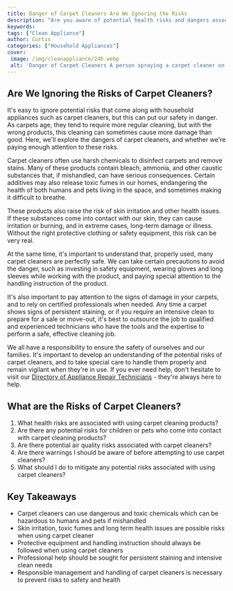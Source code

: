 ```yaml
---
title: Danger of Carpet Cleaners Are We Ignoring the Risks
description: "Are you aware of potential health risks and dangers associated with carpet cleaners Find out why this could be an issue that we are not taking seriously enough"
keywords: 
tags: ["Clean Appliance"]
author: Curtis
categories: ["Household Appliances"]
cover: 
 image: /img/cleanappliance/246.webp
 alt: 'Danger of Carpet Cleaners A person spraying a carpet cleaner on a carpet with a warning sign next to it'
---
```

## Are We Ignoring the Risks of Carpet Cleaners?
It's easy to ignore potential risks that come along with household appliances such as carpet cleaners, but this can put our safety in danger. As carpets age, they tend to require more regular cleaning, but with the wrong products, this cleaning can sometimes cause more damage than good. Here, we'll explore the dangers of carpet cleaners, and whether we're paying enough attention to these risks. 

Carpet cleaners often use harsh chemicals to disinfect carpets and remove stains. Many of these products contain bleach, ammonia, and other caustic substances that, if mishandled, can have serious consequences. Certain additives may also release toxic fumes in our homes, endangering the health of both humans and pets living in the space, and sometimes making it difficult to breathe. 

These products also raise the risk of skin irritation and other health issues. If these substances come into contact with our skin, they can cause irritation or burning, and in extreme cases, long-term damage or illness. Without the right protective clothing or safety equipment, this risk can be very real. 

At the same time, it's important to understand that, properly used, many carpet cleaners are perfectly safe. We can take certain precautions to avoid the danger, such as investing in safety equipment, wearing gloves and long sleeves while working with the product, and paying special attention to the handling instruction of the product. 

It's also important to pay attention to the signs of damage in your carpets, and to rely on certified professionals when needed. Any time a carpet shows signs of persistent staining, or if you require an intensive clean to prepare for a sale or move-out, it's best to outsource the job to qualified and experienced technicians who have the tools and the expertise to perform a safe, effective cleaning job. 

We all have a responsibility to ensure the safety of ourselves and our families. It's important to develop an understanding of the potential risks of carpet cleaners, and to take special care to handle them properly and remain vigilant when they're in use. If you ever need help, don't hesitate to visit our [Directory of Appliance Repair Technicians](./pages/appliance-repair-technicians) - they're always here to help.

## What are the Risks of Carpet Cleaners?
1. What health risks are associated with using carpet cleaning products?
2. Are there any potential risks for children or pets who come into contact with carpet cleaning products?
3. Are there potential air quality risks associated with carpet cleaners?
4. Are there warnings I should be aware of before attempting to use carpet cleaners?
5. What should I do to mitigate any potential risks associated with using carpet cleaners?

## Key Takeaways 
- Carpet cleaners can use dangerous and toxic chemicals which can be hazardous to humans and pets if mishandled
- Skin irritation, toxic fumes and long term health issues are possible risks when using carpet cleaner
- Protective equipment and handling instruction should always be followed when using carpet cleaners
- Professional help should be sought for persistent staining and intensive clean needs 
- Responsible management and handling of carpet cleaners is necessary to prevent risks to safety and health
